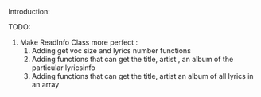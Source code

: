 Introduction:


TODO:
1. Make ReadInfo Class more perfect :
    1. Adding get voc size and lyrics number functions
    2. Adding functions that can get the title, artist , an album of the particular lyricsinfo
    3. Adding functions that can get the title, artist an album of all lyrics in an array
